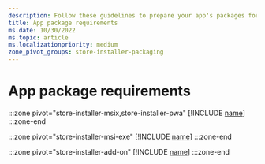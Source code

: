 ```yaml
---
description: Follow these guidelines to prepare your app's packages for submission to the Microsoft Store.
title: App package requirements
ms.date: 10/30/2022
ms.topic: article
ms.localizationpriority: medium
zone_pivot_groups: store-installer-packaging
---
```


# App package requirements

:::zone pivot="store-installer-msix,store-installer-pwa"
[!INCLUDE [name](../../../includes/store/msix/app-package-requirements.md)]
:::zone-end

:::zone pivot="store-installer-msi-exe"
[!INCLUDE [name](../../../includes/store/msi/app-package-requirements.md)]
:::zone-end

:::zone pivot="store-installer-add-on"
[!INCLUDE [name](../../../includes/store/add-on/app-package-requirements.md)]
:::zone-end
